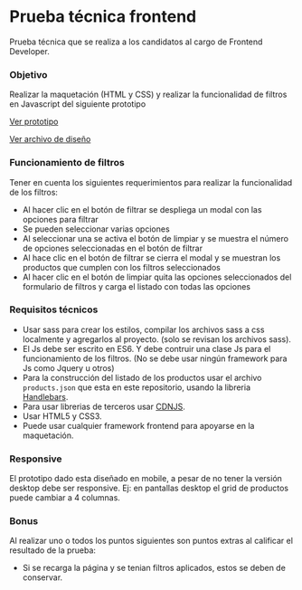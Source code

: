 # Prueba técnica frontend
Prueba técnica que se realiza a los candidatos al cargo de Frontend Developer.

### Objetivo
Realizar la maquetación (HTML y CSS) y realizar la funcionalidad de filtros en Javascript del siguiente prototipo

[Ver prototipo](https://www.figma.com/proto/iAtVRRkGIwqbbz2LGApCtY/Frontend-Test?node-id=73%3A303&viewport=-555%2C2051%2C1.1058835983276367&scaling=scale-down "Prototipo")

[Ver archivo de diseño](https://www.figma.com/file/iAtVRRkGIwqbbz2LGApCtY/Frontend-Test?node-id=0%3A1 "Archivo de diseño")

### Funcionamiento de filtros
Tener en cuenta los siguientes requerimientos para realizar la funcionalidad de los filtros:
* Al hacer clic en el botón de filtrar se despliega un modal con las opciones para filtrar
* Se pueden seleccionar varias opciones
* Al seleccionar una se activa el botón de limpiar y se muestra el número de opciones seleccionadas en el botón de filtrar
* Al hace clic en el botón de filtrar se cierra el modal y se muestran los productos que cumplen con los filtros seleccionados
* Al hacer clic en el botón de limpiar quita las opciones seleccionados del formulario de filtros y carga el listado con todas las opciones

### Requisitos técnicos
* Usar sass para crear los estilos, compilar los archivos sass a css localmente y agregarlos al proyecto. (solo se revisan los archivos sass).
* El Js debe ser escrito en ES6. Y debe contruir una clase Js para el funcionamiento de los filtros. (No se debe usar ningún framework para Js como Jquery u otros)
* Para la construcción del listado de los productos usar el archivo ```products.json``` que esta en este repositorio, usando la libreria [Handlebars](https://handlebarsjs.com/ "Ir a Handlebars").
* Para usar librerias de terceros usar [CDNJS](https://cdnjs.com/ "Ir a CDNJS").
* Usar HTML5 y CSS3.
* Puede usar cualquier framework frontend para apoyarse en la maquetación.

### Responsive
El prototipo dado esta diseñado en mobile, a pesar de no tener la versión desktop debe ser responsive. Ej: en pantallas desktop el grid de productos puede cambiar a 4 columnas.


### Bonus
Al realizar uno o todos los puntos siguientes son puntos extras al calificar el resultado de la prueba:
* Si se recarga la página y se tenian filtros aplicados, estos se deben de conservar.
